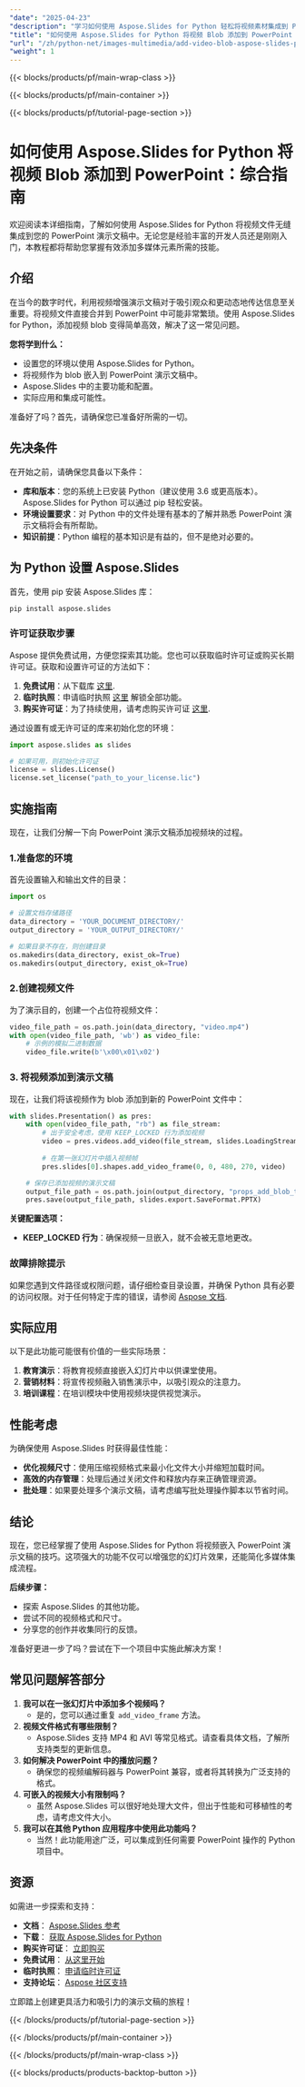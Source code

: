 ```yaml
---
"date": "2025-04-23"
"description": "学习如何使用 Aspose.Slides for Python 轻松将视频素材集成到 PowerPoint 演示文稿中。本指南涵盖设置、视频嵌入和实际应用。"
"title": "如何使用 Aspose.Slides for Python 将视频 Blob 添加到 PowerPoint —— 综合指南"
"url": "/zh/python-net/images-multimedia/add-video-blob-aspose-slides-python/"
"weight": 1
---
```


{{< blocks/products/pf/main-wrap-class >}}

{{< blocks/products/pf/main-container >}}

{{< blocks/products/pf/tutorial-page-section >}}
# 如何使用 Aspose.Slides for Python 将视频 Blob 添加到 PowerPoint：综合指南

欢迎阅读本详细指南，了解如何使用 Aspose.Slides for Python 将视频文件无缝集成到您的 PowerPoint 演示文稿中。无论您是经验丰富的开发人员还是刚刚入门，本教程都将帮助您掌握有效添加多媒体元素所需的技能。

## 介绍

在当今的数字时代，利用视频增强演示文稿对于吸引观众和更动态地传达信息至关重要。将视频文件直接合并到 PowerPoint 中可能非常繁琐。使用 Aspose.Slides for Python，添加视频 blob 变得简单高效，解决了这一常见问题。

**您将学到什么：**
- 设置您的环境以使用 Aspose.Slides for Python。
- 将视频作为 blob 嵌入到 PowerPoint 演示文稿中。
- Aspose.Slides 中的主要功能和配置。
- 实际应用和集成可能性。

准备好了吗？首先，请确保您已准备好所需的一切。

## 先决条件

在开始之前，请确保您具备以下条件：
- **库和版本**：您的系统上已安装 Python（建议使用 3.6 或更高版本）。Aspose.Slides for Python 可以通过 pip 轻松安装。
- **环境设置要求**：对 Python 中的文件处理有基本的了解并熟悉 PowerPoint 演示文稿将会有所帮助。
- **知识前提**：Python 编程的基本知识是有益的，但不是绝对必要的。

## 为 Python 设置 Aspose.Slides

首先，使用 pip 安装 Aspose.Slides 库：

```bash
pip install aspose.slides
```

### 许可证获取步骤

Aspose 提供免费试用，方便您探索其功能。您也可以获取临时许可证或购买长期许可证。获取和设置许可证的方法如下：
1. **免费试用**：从下载库 [这里](https://releases。aspose.com/slides/python-net/).
2. **临时执照**：申请临时执照 [这里](https://purchase.aspose.com/temporary-license/) 解锁全部功能。
3. **购买许可证**：为了持续使用，请考虑购买许可证 [这里](https://purchase。aspose.com/buy).

通过设置有或无许可证的库来初始化您的环境：

```python
import aspose.slides as slides

# 如果可用，则初始化许可证
license = slides.License()
license.set_license("path_to_your_license.lic")
```

## 实施指南

现在，让我们分解一下向 PowerPoint 演示文稿添加视频块的过程。

### 1.准备您的环境

首先设置输入和输出文件的目录：

```python
import os

# 设置文档存储路径
data_directory = 'YOUR_DOCUMENT_DIRECTORY/'
output_directory = 'YOUR_OUTPUT_DIRECTORY/'

# 如果目录不存在，则创建目录
os.makedirs(data_directory, exist_ok=True)
os.makedirs(output_directory, exist_ok=True)
```

### 2.创建视频文件

为了演示目的，创建一个占位符视频文件：

```python
video_file_path = os.path.join(data_directory, "video.mp4")
with open(video_file_path, 'wb') as video_file:
    # 示例的模拟二进制数据
    video_file.write(b'\x00\x01\x02')
```

### 3. 将视频添加到演示文稿

现在，让我们将该视频作为 blob 添加到新的 PowerPoint 文件中：

```python
with slides.Presentation() as pres:
    with open(video_file_path, "rb") as file_stream:
        # 出于安全考虑，使用 KEEP_LOCKED 行为添加视频
        video = pres.videos.add_video(file_stream, slides.LoadingStreamBehavior.KEEP_LOCKED)
        
        # 在第一张幻灯片中插入视频帧
        pres.slides[0].shapes.add_video_frame(0, 0, 480, 270, video)

    # 保存已添加视频的演示文稿
    output_file_path = os.path.join(output_directory, "props_add_blob_to_presentation_out.pptx")
    pres.save(output_file_path, slides.export.SaveFormat.PPTX)
```

**关键配置选项：**
- **KEEP_LOCKED 行为**：确保视频一旦嵌入，就不会被无意地更改。

### 故障排除提示

如果您遇到文件路径或权限问题，请仔细检查目录设置，并确保 Python 具有必要的访问权限。对于任何特定于库的错误，请参阅 [Aspose 文档](https://reference。aspose.com/slides/python-net/).

## 实际应用

以下是此功能可能很有价值的一些实际场景：
1. **教育演示**：将教育视频直接嵌入幻灯片中以供课堂使用。
2. **营销材料**：将宣传视频融入销售演示中，以吸引观众的注意力。
3. **培训课程**：在培训模块中使用视频块提供视觉演示。

## 性能考虑

为确保使用 Aspose.Slides 时获得最佳性能：
- **优化视频尺寸**：使用压缩视频格式来最小化文件大小并缩短加载时间。
- **高效的内存管理**：处理后通过关闭文件和释放内存来正确管理资源。
- **批处理**：如果要处理多个演示文稿，请考虑编写批处理操作脚本以节省时间。

## 结论

现在，您已经掌握了使用 Aspose.Slides for Python 将视频嵌入 PowerPoint 演示文稿的技巧。这项强大的功能不仅可以增强您的幻灯片效果，还能简化多媒体集成流程。

**后续步骤：**
- 探索 Aspose.Slides 的其他功能。
- 尝试不同的视频格式和尺寸。
- 分享您的创作并收集同行的反馈。

准备好更进一步了吗？尝试在下一个项目中实施此解决方案！

## 常见问题解答部分

1. **我可以在一张幻灯片中添加多个视频吗？**
   - 是的，您可以通过重复 `add_video_frame` 方法。
2. **视频文件格式有哪些限制？**
   - Aspose.Slides 支持 MP4 和 AVI 等常见格式。请查看具体文档，了解所支持类型的更新信息。
3. **如何解决 PowerPoint 中的播放问题？**
   - 确保您的视频编解码器与 PowerPoint 兼容，或者将其转换为广泛支持的格式。
4. **可嵌入的视频大小有限制吗？**
   - 虽然 Aspose.Slides 可以很好地处理大文件，但出于性能和可移植性的考虑，请考虑文件大小。
5. **我可以在其他 Python 应用程序中使用此功能吗？**
   - 当然！此功能用途广泛，可以集成到任何需要 PowerPoint 操作的 Python 项目中。

## 资源

如需进一步探索和支持：
- **文档**： [Aspose.Slides 参考](https://reference.aspose.com/slides/python-net/)
- **下载**： [获取 Aspose.Slides for Python](https://releases.aspose.com/slides/python-net/)
- **购买许可证**： [立即购买](https://purchase.aspose.com/buy)
- **免费试用**： [从这里开始](https://releases.aspose.com/slides/python-net/)
- **临时执照**： [申请临时许可证](https://purchase.aspose.com/temporary-license/)
- **支持论坛**： [Aspose 社区支持](https://forum.aspose.com/c/slides/11)

立即踏上创建更具活力和吸引力的演示文稿的旅程！

{{< /blocks/products/pf/tutorial-page-section >}}

{{< /blocks/products/pf/main-container >}}

{{< /blocks/products/pf/main-wrap-class >}}

{{< blocks/products/products-backtop-button >}}